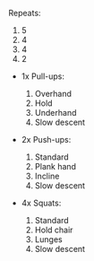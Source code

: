 Repeats:
1. 5
2. 4
3. 4
4. 2 

- 1x Pull-ups:
	1. Overhand    
	2. Hold    
	3. Underhand    
	4. Slow descent 

- 2x Push-ups:
	1. Standard    
	2. Plank hand    
	3. Incline    
	4. Slow descent 

- 4x Squats:
	1. Standard    
	2. Hold chair    
	3. Lunges    
	4. Slow descent